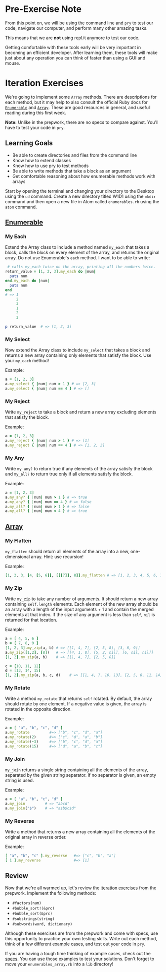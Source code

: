# Pre-Exercise Note

From this point on, we will be using the command line and `pry` to test
our code, navigate our computer, and perform many other amazing tasks.

This means that we are **not** using repl.it anymore to test our code.

Getting comfortable with these tools early will be very important in
becoming an efficient developer. After learning them, these tools will
make just about any operation you can think of faster than using a GUI
and mouse.

# Iteration Exercises

We're going to implement some `Array` methods. There are descriptions
for each method, but it may help to also consult the official Ruby docs
for [`Enumerable`][docs-enumerable] and [`Array`][docs-array]. These are
good resources in general, and useful reading during this first week.

**Note:** Unlike in the prepwork, there are no specs to compare against.
You'll have to test your code in `pry`.

## Learning Goals

* Be able to create directories and files from the command line
* Know how to extend classes
* Know how to use pry to test methods
* Be able to write methods that take a block as an argument
* Get comfortable reasoning about how enumerable methods work with arrays

Start by opening the terminal and changing your directory to the Desktop using
the `cd` command. Create a new directory titled W1D1 using the `mkdir`
command and then open a new file in Atom called `enumerables.rb` using the
`atom` command.

## [Enumerable][docs-enumerable]

### My Each
 Extend the Array class to include a method named `my_each` that takes a
 block, calls the block on every element of the array, and returns
 the original array. Do not use Enumerable's `each` method. I want to be
 able to write:

 ```ruby
  # calls my_each twice on the array, printing all the numbers twice.
 return_value = [1, 2, 3].my_each do |num|
   puts num
 end.my_each do |num|
   puts num
 end
 # => 1
      2
      3
      1
      2
      3

 p return_value  # => [1, 2, 3]
 ```

### My Select
Now extend the Array class to include `my_select` that takes a block and
returns a new array containing only elements that satisfy the block.  Use
your `my_each` method!

Example:

  ```ruby
  a = [1, 2, 3]
  a.my_select { |num| num > 1 } # => [2, 3]
  a.my_select { |num| num == 4 } # => []
  ```

### My Reject
Write `my_reject` to take a block and return a new array excluding
elements that satisfy the block.

Example:

  ```ruby
  a = [1, 2, 3]
  a.my_reject { |num| num > 1 } # => [1]
  a.my_reject { |num| num == 4 } # => [1, 2, 3]
  ```

### My Any
Write `my_any?` to return true if any elements of the array satisfy the block
and `my_all?` to return true only if all elements satisfy the block.

Example:

  ```ruby
  a = [1, 2, 3]
  a.my_any? { |num| num > 1 } # => true
  a.my_any? { |num| num == 4 } # => false
  a.my_all? { |num| num > 1 } # => false
  a.my_all? { |num| num < 4 } # => true
  ```

## [Array][docs-array]

### My Flatten
`my_flatten` should return all elements of the array into a new, one-dimensional
array. Hint: use recursion!

Example:

  ```ruby
  [1, 2, 3, [4, [5, 6]], [[[7]], 8]].my_flatten # => [1, 2, 3, 4, 5, 6, 7, 8]
  ```

### My Zip
Write `my_zip` to take any number of arguments.  It should return a new array
containing `self.length` elements.  Each element of the new array should be an
array with a length of the input arguments + 1 and contain the merged elements
at that index.  If the size of any argument is less than `self`, `nil` is
returned for that location.

Example:

  ```ruby
  a = [ 4, 5, 6 ]
  b = [ 7, 8, 9 ]
  [1, 2, 3].my_zip(a, b) # => [[1, 4, 7], [2, 5, 8], [3, 6, 9]]
  a.my_zip([1,2], [8])   # => [[4, 1, 8], [5, 2, nil], [6, nil, nil]]
  [1, 2].my_zip(a, b)    # => [[1, 4, 7], [2, 5, 8]]

  c = [10, 11, 12]
  d = [13, 14, 15]
  [1, 2].my_zip(a, b, c, d)    # => [[1, 4, 7, 10, 13], [2, 5, 8, 11, 14]]
  ```

### My Rotate
Write a method `my_rotate` that returns `self` rotated.  By default, the array
should rotate by one element.  If a negative value is given, the array is
rotated in the opposite direction.

Example:

  ```ruby
  a = [ "a", "b", "c", "d" ]
  a.my_rotate         #=> ["b", "c", "d", "a"]
  a.my_rotate(2)      #=> ["c", "d", "a", "b"]
  a.my_rotate(-3)     #=> ["b", "c", "d", "a"]
  a.my_rotate(15)     #=> ["d", "a", "b", "c"]
  ```

### My Join
`my_join` returns a single string containing all the elements of the array,
separated by the given string separator.  If no separator is given, an empty
string is used.

Example:

  ```ruby
  a = [ "a", "b", "c", "d" ]
  a.my_join         # => "abcd"
  a.my_join("$")    # => "a$b$c$d"
  ```

### My Reverse
Write a method that returns a new array containing all the elements of the
original array in reverse order.

Example:

  ```ruby
  [ "a", "b", "c" ].my_reverse   #=> ["c", "b", "a"]
  [ 1 ].my_reverse               #=> [1]
  ```

## Review

Now that we're all warmed up, let's review the [iteration
exercises][prep-iter-exercises] from the prepwork. Implement the
following methods:

- `#factors(num)`
- `#bubble_sort!(&prc)`
- `#bubble_sort(&prc)`
- `#substrings(string)`
- `#subwords(word, dictionary)`

Although these exercises are from the prepwork and come with specs, use this opportunity to practice your own testing skills. Write out each method, think of a few different example cases, and test out your code in `pry`.

If you are having a tough time thinking of example cases, check out the [specs][prep-iter-specs]. You can use those examples to test your solutions. Don't forget to move your `enumerables_array.rb` into a `lib` directory!

[docs-enumerable]: http://ruby-doc.org/core-2.1.2/Enumerable.html
[docs-array]: http://ruby-doc.org/core-2.1.2/Array.html
[prep-iter-exercises]: http://assets.aaonline.io/fullstack/ruby/assets/prep_iteration_exercises.rb
[prep-iter-specs]: http://assets.aaonline.io/fullstack/ruby/assets/w1d1_spec.zip
